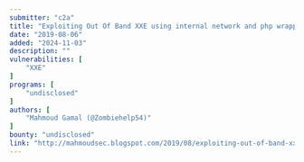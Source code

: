 ```yaml
---
submitter: "c2a"
title: "Exploiting Out Of Band XXE using internal network and php wrappers"
date: "2019-08-06"
added: "2024-11-03"
description: ""
vulnerabilities: [
    "XXE"
]
programs: [
    "undisclosed"
]
authors: [
    "Mahmoud Gamal (@Zombiehelp54)"
]
bounty: "undisclosed"
link: "http://mahmoudsec.blogspot.com/2019/08/exploiting-out-of-band-xxe-using.html"
---
```




